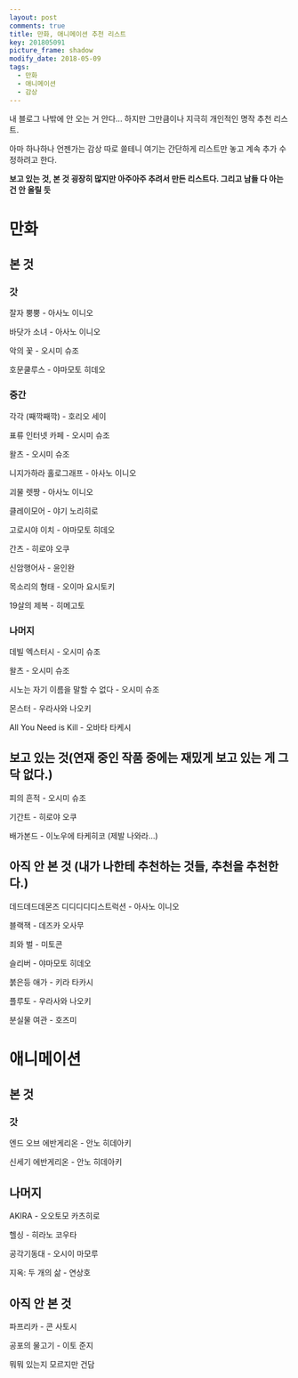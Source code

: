 ```yaml
---
layout: post
comments: true
title: 만화, 애니메이션 추천 리스트
key: 201805091
picture_frame: shadow
modify_date: 2018-05-09
tags:
  - 만화
  - 애니메이션
  - 감상
---
```


내 블로그 나밖에 안 오는 거 안다... 하지만 그만큼이나 지극히 개인적인 명작 추천 리스트.

아마 하나하나 언젠가는 감상 따로 쓸테니 여기는 간단하게 리스트만 놓고 계속 추가 수정하려고 한다.

<!--more-->

**보고 있는 것, 본 것 굉장히 많지만 아주아주 추려서 만든 리스트다. 그리고 남들 다 아는 건 안 올릴 듯**

# 만화

## 본 것

### 갓

잘자 뿡뿡 - 아사노 이니오

바닷가 소녀 - 아사노 이니오

악의 꽃 - 오시미 슈조

호문쿨루스 - 야마모토 히데오

### 중간

각각 (째깍째깍) - 호리오 세이

표류 인터넷 카페 - 오시미 슈조

왈츠 - 오시미 슈조

니지가하라 홀로그래프 - 아사노 이니오

괴물 렛짱 - 아사노 이니오

클레이모어 - 야기 노리히로

고로시야 이치 - 야마모토 히데오

간츠 - 히로야 오쿠

신암행어사 - 윤인완

목소리의 형태 - 오이마 요시토키

19살의 제복 - 히메고토

### 나머지

데빌 엑스터시 - 오시미 슈조

왈츠 - 오시미 슈조

시노는 자기 이름을 말할 수 없다 - 오시미 슈조

몬스터 - 우라사와 나오키

All You Need is Kill - 오바타 타케시

## 보고 있는 것(연재 중인 작품 중에는 재밌게 보고 있는 게 그닥 없다.)

피의 흔적 - 오시미 슈조

기간트 - 히로야 오쿠

배가본드 - 이노우에 타케히코 (제발 나와라...)

## 아직 안 본 것 (내가 나한테 추천하는 것들, 추천을 추천한다.)

데드데드데몬즈 디디디디디스트럭션 - 아사노 이니오

블랙잭 - 데즈카 오사무

죄와 벌 - 미토콘

슬리버 - 야마모토 히데오

붉은등 애가 - 키라 타카시

플루토 - 우라사와 나오키

분실물 여관 - 호즈미

# 애니메이션

## 본 것

### 갓

엔드 오브 에반게리온 - 안노 히데아키

신세기 에반게리온 - 안노 히데아키

## 나머지

AKIRA - 오오토모 카츠히로

헬싱 - 히라노 코우타

공각기동대 - 오시이 마모루

지옥: 두 개의 삶 - 연상호

## 아직 안 본 것

파프리카 - 콘 사토시

공포의 물고기 - 이토 준지

뭐뭐 있는지 모르지만 건담
 
<br>
<br>




